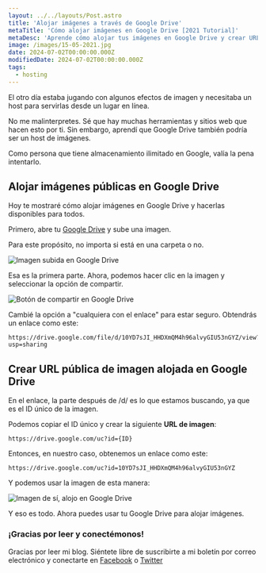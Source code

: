 ```yaml
---
layout: ../../layouts/Post.astro
title: 'Alojar imágenes a través de Google Drive'
metaTitle: 'Cómo alojar imágenes en Google Drive [2021 Tutorial]'
metaDesc: 'Aprende cómo alojar tus imágenes en Google Drive y crear URLs públicas para imágenes.'
image: /images/15-05-2021.jpg
date: 2024-07-02T00:00:00.000Z
modifiedDate: 2024-07-02T00:00:00.000Z
tags:
  - hosting
---
```


El otro día estaba jugando con algunos efectos de imagen y necesitaba un host para servirlas desde un lugar en línea.

No me malinterpretes. Sé que hay muchas herramientas y sitios web que hacen esto por ti.
Sin embargo, aprendí que Google Drive también podría ser un host de imágenes.

Como persona que tiene almacenamiento ilimitado en Google, valía la pena intentarlo.

## Alojar imágenes públicas en Google Drive

Hoy te mostraré cómo alojar imágenes en Google Drive y hacerlas disponibles para todos.

Primero, abre tu [Google Drive](https://drive.google.com/drive/u/0/my-drive) y sube una imagen.

Para este propósito, no importa si está en una carpeta o no.

![Imagen subida en Google Drive](https://cdn.hashnode.com/res/hashnode/image/upload/v1620712526448/QYjw87XYA.png)

Esa es la primera parte. Ahora, podemos hacer clic en la imagen y seleccionar la opción de compartir.

![Botón de compartir en Google Drive](https://cdn.hashnode.com/res/hashnode/image/upload/v1620712672796/k_YLwvGAG.png)

Cambié la opción a "cualquiera con el enlace" para estar seguro. Obtendrás un enlace como este:

```
https://drive.google.com/file/d/10YD7sJI_HHDXmQM4h96alvyGIU53nGYZ/view?usp=sharing
```

## Crear URL pública de imagen alojada en Google Drive

En el enlace, la parte después de /d/ es lo que estamos buscando, ya que es el ID único de la imagen.

Podemos copiar el ID único y crear la siguiente **URL de imagen**:

```
https://drive.google.com/uc?id={ID}
```

Entonces, en nuestro caso, obtenemos un enlace como este:

```
https://drive.google.com/uc?id=10YD7sJI_HHDXmQM4h96alvyGIU53nGYZ
```

Y podemos usar la imagen de esta manera:

![Imagen de sí, alojo en Google Drive](https://drive.google.com/uc?id=10YD7sJI_HHDXmQM4h96alvyGIU53nGYZ)

Y eso es todo. Ahora puedes usar tu Google Drive para alojar imágenes.

### ¡Gracias por leer y conectémonos!

Gracias por leer mi blog. Siéntete libre de suscribirte a mi boletín por correo electrónico y conectarte en [Facebook](https://www.facebook.com/DailyDevTipsBlog) o [Twitter](https://twitter.com/DailyDevTips1)
